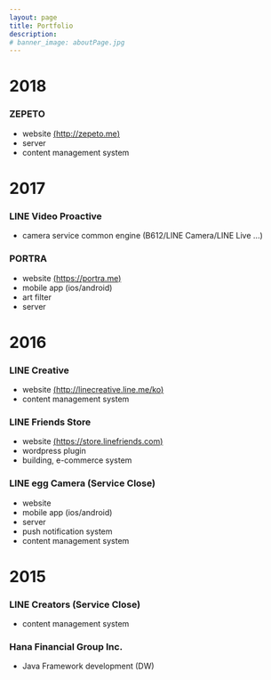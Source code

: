 ```yaml
---
layout: page
title: Portfolio
description: 
# banner_image: aboutPage.jpg
---
```


# 2018
### ZEPETO
 - website [(http://zepeto.me)](http://zepeto.me)
 - server
 - content management system

# 2017
### LINE Video Proactive
 - camera service common engine (B612/LINE Camera/LINE Live ...)

### PORTRA
 - website [(https://portra.me)](https://portra.me)
 - mobile app (ios/android)
 - art filter
 - server
 
# 2016
### LINE Creative
  - website [(http://linecreative.line.me/ko)](http://linecreative.line.me/ko)
  - content management system

### LINE Friends Store
 - website  [(https://store.linefriends.com)](https://store.linefriends.com)
 - wordpress plugin
 - building, e-commerce system

### LINE egg Camera (Service Close)
 - website
 - mobile app (ios/android)
 - server
 - push notification system 
 - content management system
 
# 2015
### LINE Creators (Service Close)
 - content management system

### Hana Financial Group Inc.
 - Java Framework development (DW)